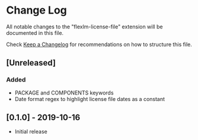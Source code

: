 # Change Log
All notable changes to the "flexlm-license-file" extension will be documented in this file.

Check [Keep a Changelog](http://keepachangelog.com/) for recommendations on how to structure this file.

## [Unreleased]

### Added

- PACKAGE and COMPONENTS keywords
- Date format regex to highlight license file dates as a constant

## [0.1.0] - 2019-10-16
- Initial release